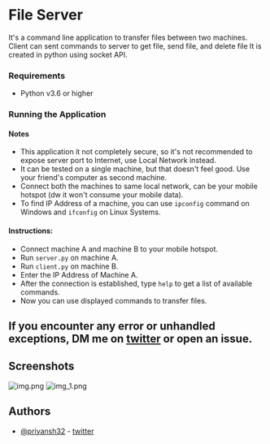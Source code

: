 
# File Server

It's a command line application to transfer files between two machines. Client can sent commands to server to get file, send file, and delete file It is created in python using socket API. 

### Requirements
- Python v3.6 or higher

### Running the Application

#### Notes
- This application it not completely secure, so it's not recommended to expose server port to Internet, use Local Network instead.
- It can be tested on a single machine, but that doesn't feel good. Use your friend's computer as second machine.
- Connect both the machines to same local network, can be your mobile hotspot (dw it won't consume your mobile data).
- To find IP Address of a machine,  you can use `ipconfig` command on Windows and `ifconfig` on Linux Systems.

#### Instructions:
- Connect machine A and machine B to your mobile hotspot.
- Run `server.py` on machine A.
- Run `client.py` on machine B.
- Enter the IP Address of Machine A.
- After the connection is established, type `help` to get a list of available commands.
- Now you can use displayed commands to transfer files.

## If you encounter any error or unhandled exceptions, DM me on [twitter](https://twitter.com/priyanshh32) or open an issue.
## Screenshots

![img.png](img.png)
![img_1.png](img_1.png)

## Authors

- [@priyansh32](https://www.github.com/priyansh32) - [twitter](https://twitter.com/priyanshh32)

